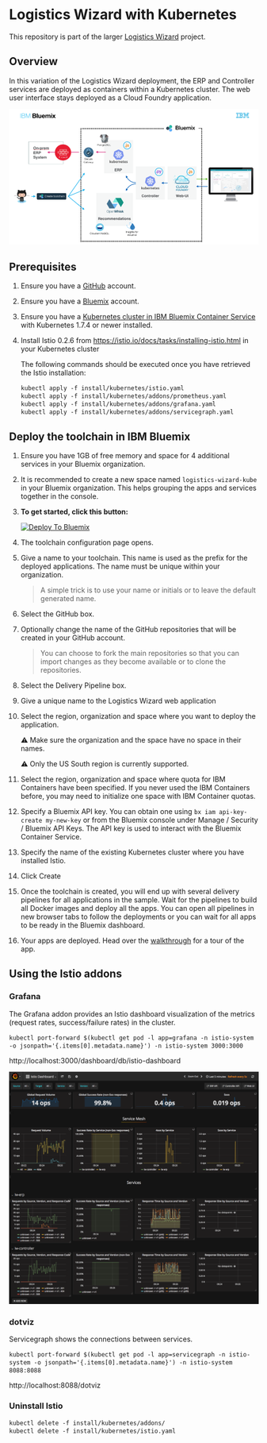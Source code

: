 # Logistics Wizard with Kubernetes

This repository is part of the larger [Logistics Wizard](https://github.com/IBM-Cloud/logistics-wizard) project.

## Overview

In this variation of the Logistics Wizard deployment, the ERP and Controller services are deployed as containers within a Kubernetes cluster. The web user interface stays deployed as a Cloud Foundry application.

   ![Architecture Diagram](./lw_kube_architecture.png)

## Prerequisites

1. Ensure you have a [GitHub](https://github.com/) account.

1. Ensure you have a [Bluemix](https://ibm.com/bluemix) account.

1. Ensure you have a [Kubernetes cluster in IBM Bluemix Container Service](https://console.bluemix.net/containers-kubernetes/launch?env_id=ibm:yp:us-south) with Kubernetes 1.7.4 or newer installed.

1. Install Istio 0.2.6 from https://istio.io/docs/tasks/installing-istio.html in your Kubernetes cluster

   The following commands should be executed once you have retrieved the Istio installation:

   ```
   kubectl apply -f install/kubernetes/istio.yaml
   kubectl apply -f install/kubernetes/addons/prometheus.yaml
   kubectl apply -f install/kubernetes/addons/grafana.yaml
   kubectl apply -f install/kubernetes/addons/servicegraph.yaml
   ```

## Deploy the toolchain in IBM Bluemix

1. Ensure you have 1GB of free memory and space for 4 additional services in your Bluemix organization.

1. It is recommended to create a new space named `logistics-wizard-kube` in your Bluemix organization. This helps grouping the apps and services together in the console.

1. **To get started, click this button:**

   [![Deploy To Bluemix](https://console.ng.bluemix.net/devops/graphics/create_toolchain_button.png)](https://console.ng.bluemix.net/devops/setup/deploy/?repository=https://github.com/IBM-Cloud/logistics-wizard-kubernetes&branch=master)

1. The toolchain configuration page opens.

1. Give a name to your toolchain. This name is used as the prefix for the deployed applications. The name must be unique within your organization.

   > A simple trick is to use your name or initials or to leave the default generated name.

1. Select the GitHub box.

1. Optionally change the name of the GitHub repositories that will be created in your GitHub account.

   > You can choose to fork the main repositories so that you can import changes as they become available or to clone the repositories.

1. Select the Delivery Pipeline box.

1. Give a unique name to the Logistics Wizard web application

1. Select the region, organization and space where you want to deploy the application.

   :warning: Make sure the organization and the space have no space in their names.

   :warning: Only the US South region is currently supported.

1. Select the region, organization and space where quota for IBM Containers have been specified. If you never used the IBM Containers before, you may need to initialize one space with IBM Container quotas.

1. Specify a Bluemix API key. You can obtain one using `bx iam api-key-create my-new-key` or from the Bluemix console under Manage / Security / Bluemix API Keys. The API key is used to interact with the Bluemix Container Service.

1. Specify the name of the existing Kubernetes cluster where you have installed Istio.

1. Click Create

1. Once the toolchain is created, you will end up with several delivery pipelines for all applications in the sample. Wait for the pipelines to build all Docker images and deploy all the apps. You can open all pipelines in new browser tabs to follow the deployments or you can wait for all apps to be ready in the Bluemix dashboard.

1. Your apps are deployed. Head over the [walkthrough](https://github.com/IBM-Cloud/logistics-wizard/blob/master/WALKTHROUGH.md) for a tour of the app.

## Using the Istio addons

### Grafana

The Grafana addon provides an Istio dashboard visualization of the metrics (request rates, success/failure rates) in the cluster.

   ```
   kubectl port-forward $(kubectl get pod -l app=grafana -n istio-system -o jsonpath='{.items[0].metadata.name}') -n istio-system 3000:3000
   ```

   http://localhost:3000/dashboard/db/istio-dashboard

   ![Istio Dashboard](./istio.png)

### dotviz

Servicegraph shows the connections between services.

   ```
   kubectl port-forward $(kubectl get pod -l app=servicegraph -n istio-system -o jsonpath='{.items[0].metadata.name}') -n istio-system 8088:8088
   ```

   http://localhost:8088/dotviz

### Uninstall Istio

   ```
   kubectl delete -f install/kubernetes/addons/
   kubectl delete -f install/kubernetes/istio.yaml
   ```
